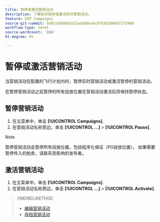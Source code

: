 ```yaml
---
title: 暂停或激活营销活动
description: 了解如何暂停或激活实时营销活动。
feature: DSP Campaigns
source-git-commit: bd02a305083a52ada68ea4a3f83b308687273968
workflow-type: tm+mt
source-wordcount: '104'
ht-degree: 0%

---
```


# 暂停或激活营销活动

当营销活动在配置的飞行计划内时，暂停实时营销活动或激活暂停的营销活动。

在暂停营销活动之前暂停的所有投放位置在营销活动激活后将保持暂停状态。

## 暂停营销活动

1. 在主菜单中，单击 **[!UICONTROL Campaigns]**.
1. 在营销活动名称旁边，单击  **[!UICONTROL ...]** > **[!UICONTROL Pause]**.

>[!NOTE]
>
>暂停营销活动会暂停所有投放位置，包括程序化保证（PG投放位置）。 如果需要暂停传入的拍卖，请联系受影响的发布者。

## 激活营销活动

1. 在主菜单中，单击 **[!UICONTROL Campaigns]**.
1. 在营销活动名称旁边，单击  **[!UICONTROL ...]** > **[!UICONTROL Activate]**.

>[!MORELIKETHIS]
>
>* [编辑营销活动](campaign-edit.md)
>* [存档营销活动](campaign-archive-unarchive.md)
